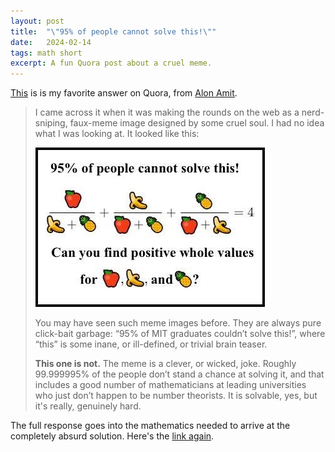 ```yaml
---
layout: post
title:  "\"95% of people cannot solve this!\""
date:   2024-02-14
tags: math short
excerpt: A fun Quora post about a cruel meme.
---
```


[This](https://www.quora.com/How-do-you-find-the-positive-integer-solutions-to-frac-x-y%2Bz-%2B-frac-y-z%2Bx-%2B-frac-z-x%2By-4) is is my favorite answer on Quora, from [Alon Amit](https://www.quora.com/profile/Alon-Amit).

>I came across it when it was making the rounds on the web as a nerd-sniping, faux-meme image designed by some cruel soul. I had no idea what I was looking at. It looked like this:
>
>![Diophantine math puzzle](/images/math_puzzle.jpg)
>
>You may have seen such meme images before. They are always pure click-bait garbage: “95% of MIT graduates couldn’t solve this!”, where “this” is some inane, or ill-defined, or trivial brain teaser.
>
>**This one is not.** The meme is a clever, or wicked, joke. Roughly 99.999995% of the people don’t stand a chance at solving it, and that includes a good number of mathematicians at leading universities who just don’t happen to be number theorists. It is solvable, yes, but it's really, genuinely hard.

The full response goes into the mathematics needed to arrive at the completely absurd solution. Here's the [link again](https://www.quora.com/How-do-you-find-the-positive-integer-solutions-to-frac-x-y%2Bz-%2B-frac-y-z%2Bx-%2B-frac-z-x%2By-4).
